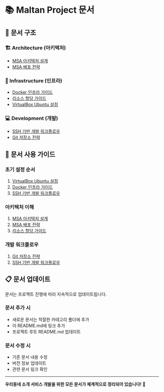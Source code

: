 # 📚 Maltan Project 문서

## 📁 **문서 구조**

### **🏗️ Architecture (아키텍처)**
- [MSA 아키텍처 설계](./architecture/MSA_Architecture_Plan.md)
- [MSA 배포 전략](./architecture/MSA_Deployment_Strategy.md)

### **🔧 Infrastructure (인프라)**
- [Docker 인프라 가이드](./infrastructure/Docker_Infrastructure_Guide.md)
- [리소스 할당 가이드](./infrastructure/Resource_Allocation_Guide.md)
- [VirtualBox Ubuntu 설정](./infrastructure/VirtualBox_Ubuntu_Setup_Guide.md)

### **💻 Development (개발)**
- [SSH 기반 개발 워크플로우](./development/SSH_Development_Workflow.md)
- [Git 저장소 전략](./development/Git_Repository_Strategy.md)

## 🎯 **문서 사용 가이드**

### **초기 설정 순서**
1. [VirtualBox Ubuntu 설정](./infrastructure/VirtualBox_Ubuntu_Setup_Guide.md)
2. [Docker 인프라 가이드](./infrastructure/Docker_Infrastructure_Guide.md)
3. [SSH 기반 개발 워크플로우](./development/SSH_Development_Workflow.md)

### **아키텍처 이해**
1. [MSA 아키텍처 설계](./architecture/MSA_Architecture_Plan.md)
2. [MSA 배포 전략](./architecture/MSA_Deployment_Strategy.md)
3. [리소스 할당 가이드](./infrastructure/Resource_Allocation_Guide.md)

### **개발 워크플로우**
1. [Git 저장소 전략](./development/Git_Repository_Strategy.md)
2. [SSH 기반 개발 워크플로우](./development/SSH_Development_Workflow.md)

## 📋 **문서 업데이트**

문서는 프로젝트 진행에 따라 지속적으로 업데이트됩니다.

### **문서 추가 시**
- 새로운 문서는 적절한 카테고리 폴더에 추가
- 이 README.md에 링크 추가
- 프로젝트 루트 README.md 업데이트

### **문서 수정 시**
- 기존 문서 내용 수정
- 버전 정보 업데이트
- 관련 문서 링크 확인

---

**우리동네 소개 서비스 개발을 위한 모든 문서가 체계적으로 정리되어 있습니다!** 🚀
